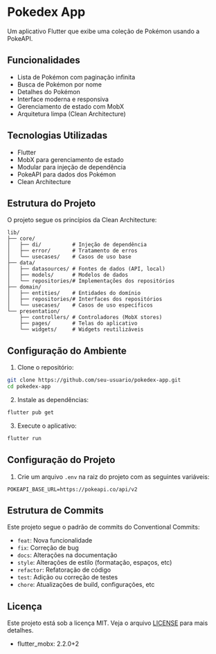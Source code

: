 # Pokedex App

Um aplicativo Flutter que exibe uma coleção de Pokémon usando a PokeAPI.

## Funcionalidades

- Lista de Pokémon com paginação infinita
- Busca de Pokémon por nome
- Detalhes do Pokémon
- Interface moderna e responsiva
- Gerenciamento de estado com MobX
- Arquitetura limpa (Clean Architecture)

## Tecnologias Utilizadas

- Flutter
- MobX para gerenciamento de estado
- Modular para injeção de dependência
- PokeAPI para dados dos Pokémon
- Clean Architecture

## Estrutura do Projeto

O projeto segue os princípios da Clean Architecture:

```
lib/
├── core/
│   ├── di/          # Injeção de dependência
│   ├── error/       # Tratamento de erros
│   └── usecases/    # Casos de uso base
├── data/
│   ├── datasources/ # Fontes de dados (API, local)
│   ├── models/      # Modelos de dados
│   └── repositories/# Implementações dos repositórios
├── domain/
│   ├── entities/    # Entidades do domínio
│   ├── repositories/# Interfaces dos repositórios
│   └── usecases/    # Casos de uso específicos
└── presentation/
    ├── controllers/ # Controladores (MobX stores)
    ├── pages/       # Telas do aplicativo
    └── widgets/     # Widgets reutilizáveis
```

## Configuração do Ambiente

1. Clone o repositório:
```bash
git clone https://github.com/seu-usuario/pokedex-app.git
cd pokedex-app
```

2. Instale as dependências:
```bash
flutter pub get
```

3. Execute o aplicativo:
```bash
flutter run
```

## Configuração do Projeto

1. Crie um arquivo `.env` na raiz do projeto com as seguintes variáveis:
```env
POKEAPI_BASE_URL=https://pokeapi.co/api/v2
```

## Estrutura de Commits

Este projeto segue o padrão de commits do Conventional Commits:

- `feat`: Nova funcionalidade
- `fix`: Correção de bug
- `docs`: Alterações na documentação
- `style`: Alterações de estilo (formatação, espaços, etc)
- `refactor`: Refatoração de código
- `test`: Adição ou correção de testes
- `chore`: Atualizações de build, configurações, etc

## Licença

Este projeto está sob a licença MIT. Veja o arquivo [LICENSE](LICENSE) para mais detalhes.
- flutter_mobx: 2.2.0+2